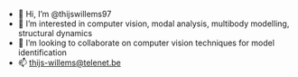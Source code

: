- 👋 Hi, I’m @thijswillems97
- 👀 I’m interested in computer vision, modal analysis, multibody modelling, structural dynamics
- 💞️ I’m looking to collaborate on computer vision techniques for model identification
- 📫 thijs-willems@telenet.be

<!---
thijswillems97/thijswillems97 is a ✨ special ✨ repository because its `README.md` (this file) appears on your GitHub profile.
You can click the Preview link to take a look at your changes.
--->
